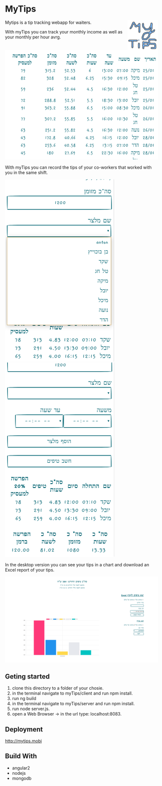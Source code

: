 

# MyTips

Mytips is a tip tracking webapp for waiters.
<img align="right" width="100" height="100" src="https://github.com/anton202/myTips/blob/master/client/src/assets/logo.png">


With myTips you can track your monthly income as well as your monthly per hour avrg.

<p align="center">
  <img width="600" height="360" src="https://github.com/anton202/myTips/blob/master/client/src/assets/myTipsLog.png">
</p>

With myTips you can record the tips of your co-workers that worked with you in the same shift.

![workersNmaes](https://github.com/anton202/myTips/blob/master/client/src/assets/workersNames.png)
![waitersBook](https://github.com/anton202/myTips/blob/master/client/src/assets/waitersBook.png)

In the desktop version you can see your tips in a chart and download an Excel report of your tips.

![desktopV](https://github.com/anton202/myTips/blob/master/client/src/assets/desktopV.png)

## Geting started 
1. clone this directory to a folder of your chosie. 
2. in the terminal navigate to myTips/client and run npm install.
3. run ng build
4. in the terminal navigate to myTips/server and run npm install.
5. run node server.js.
6. open a Web Browser -> in the url type: localhost:8083.

 
## Deployment
http://mytips.mobi

## Build With
* angular2
* nodejs
* mongodb

